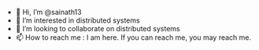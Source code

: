 - 👋 Hi, I’m @sainath13
- 👀 I’m interested in distributed systems
- 💞️ I’m looking to collaborate on distributed systems
- 📫 How to reach me : I am here. If you can reach me, you may reach me.

<!---
sainath13/sainath13 is a ✨ special ✨ repository because its `README.md` (this file) appears on your GitHub profile.
You can click the Preview link to take a look at your changes.
--->
